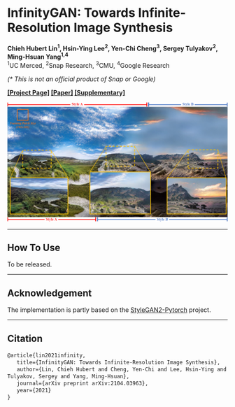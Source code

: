 # InfinityGAN: Towards Infinite-Resolution Image Synthesis

**Chieh Hubert Lin<sup>1</sup>, Hsin-Ying Lee<sup>2</sup>, Yen-Chi Cheng<sup>3</sup>, Sergey Tulyakov<sup>2</sup>, Ming-Hsuan Yang<sup>1,4</sup>** <br>
<sup>1</sup>UC Merced, <sup>2</sup>Snap Research, <sup>3</sup>CMU, <sup>4</sup>Google Research

*(\* This is not an official product of Snap or Google)*

**[[Project Page]](https://bit.ly/InfinityGANProject) [[Paper]](https://bit.ly/InfinityGANPaper) [[Supplementary]](http://bit.ly/InfinityGANSupp)**

![Teaser](./assets/teaser.png)

---

## How To Use

To be released.

---

## Acknowledgement
The implementation is partly based on the [StyleGAN2-Pytorch](https://github.com/rosinality/stylegan2-pytorch) project.

---

## Citation
```
@article{lin2021infinity,
   title={InfinityGAN: Towards Infinite-Resolution Image Synthesis},
   author={Lin, Chieh Hubert and Cheng, Yen-Chi and Lee, Hsin-Ying and Tulyakov, Sergey and Yang, Ming-Hsuan},
   journal={arXiv preprint arXiv:2104.03963},
   year={2021}
}
```
